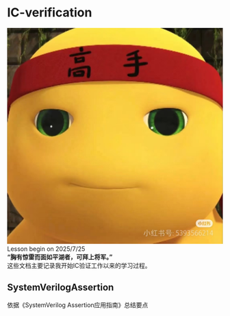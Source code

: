 # IC-verification
![本质高手](https://github.com/Lesson927/IC-verification/blob/main/images/%E5%A5%B6%E9%BE%99.jpg)  
Lesson begin on 2025/7/25  
**“胸有惊雷而面如平湖者，可拜上将军。”**  
这些文档主要记录我开始IC验证工作以来的学习过程。  
## SystemVerilogAssertion
依据《SystemVerilog Assertion应用指南》总结要点
